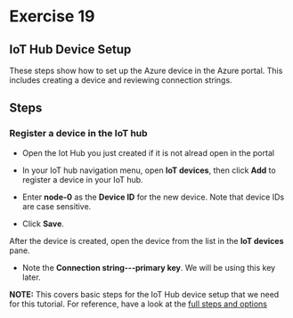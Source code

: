 # Exercise 19

## IoT Hub Device Setup
These steps show how to set up the Azure device in the Azure portal. This
includes creating a device and reviewing connection strings.

## Steps


### Register a device in the IoT hub

- Open the Iot Hub you just created if it is not alread open in the portal

- In your IoT hub navigation menu, open **IoT devices**, then click **Add** to
  register a device in your IoT hub.

- Enter **node-0** as the **Device ID** for the new device. Note that device IDs
  are case sensitive.

- Click **Save**.

After the device is created, open the device from the list in the **IoT
devices** pane.

- Note the **Connection string---primary key**.  We will be using this key
  later.

**NOTE:** This covers basic steps for the IoT Hub device setup that we need for
this tutorial.  For reference, have a look at the [full steps and
options](https://docs.microsoft.com/en-us/azure/iot-hub/iot-hub-get-started)
